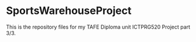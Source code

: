 # SportsWarehouseProject
This is the repository files for my TAFE Diploma unit ICTPRG520 Project part 3/3.
